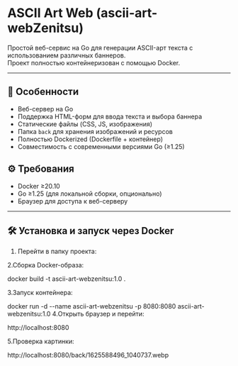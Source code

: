 # ASCII Art Web (ascii-art-webZenitsu)

Простой веб-сервис на Go для генерации ASCII-арт текста с использованием различных баннеров.  
Проект полностью контейнеризован с помощью Docker.

---

## 🔹 Особенности

- Веб-сервер на Go
- Поддержка HTML-форм для ввода текста и выбора баннера
- Статические файлы (CSS, JS, изображения)
- Папка `back` для хранения изображений и ресурсов
- Полностью Dockerized (Dockerfile + контейнер)
- Совместимость с современными версиями Go (≥1.25)

## ⚙️ Требования

- Docker ≥20.10
- Go ≥1.25 (для локальной сборки, опционально)
- Браузер для доступа к веб-серверу

---
## 🛠️ Установка и запуск через Docker

1. Перейти в папку проекта:
   
2.Сборка Docker-образа:

docker build -t ascii-art-webzenitsu:1.0 .

3.Запуск контейнера:

docker run -d --name ascii-art-webzenitsu -p 8080:8080 ascii-art-webzenitsu:1.0
4.Открыть браузер и перейти:

http://localhost:8080

5.Проверка картинки:

http://localhost:8080/back/1625588496_1040737.webp
